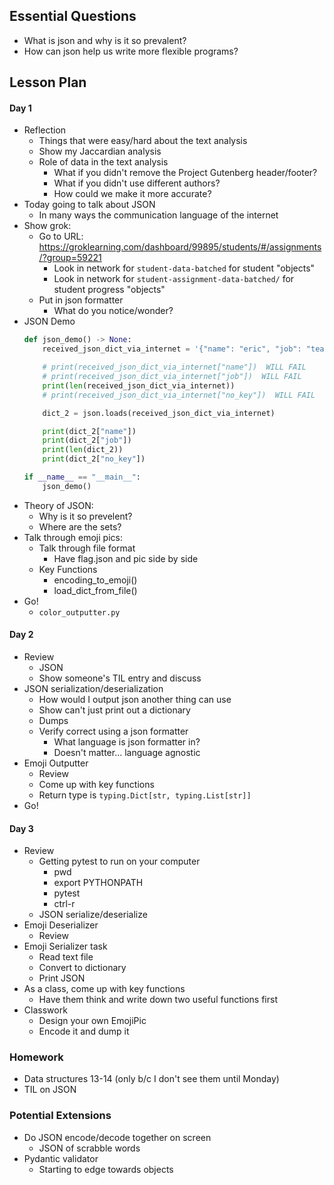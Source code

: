 ## Essential Questions

- What is json and why is it so prevalent?
- How can json help us write more flexible programs?

## Lesson Plan

#### Day 1

- Reflection
    - Things that were easy/hard about the text analysis
    - Show my Jaccardian analysis
    - Role of data in the text analysis
        - What if you didn't remove the Project Gutenberg header/footer?
        - What if you didn't use different authors?
        - How could we make it more accurate?
- Today going to talk about JSON
    - In many ways the communication language of the internet
- Show grok: 
    - Go to URL: https://groklearning.com/dashboard/99895/students/#/assignments/?group=59221
        - Look in network for `student-data-batched` for student "objects"
        - Look in network for `student-assignment-data-batched/` for student progress "objects"
    - Put in json formatter
        - What do you notice/wonder?
- JSON Demo
    ```python
    def json_demo() -> None:
        received_json_dict_via_internet = '{"name": "eric", "job": "teacher"}'

        # print(received_json_dict_via_internet["name"])  WILL FAIL
        # print(received_json_dict_via_internet["job"])  WILL FAIL
        print(len(received_json_dict_via_internet))
        # print(received_json_dict_via_internet["no_key"])  WILL FAIL

        dict_2 = json.loads(received_json_dict_via_internet)

        print(dict_2["name"])
        print(dict_2["job"])
        print(len(dict_2))
        print(dict_2["no_key"])

    if __name__ == "__main__":
        json_demo()
    ```
- Theory of JSON:
    - Why is it so prevelent?
    - Where are the sets?
- Talk through emoji pics:
    - Talk through file format
        - Have flag.json and pic side by side
    - Key Functions
        - encoding_to_emoji()
        - load_dict_from_file()
- Go!
    - `color_outputter.py`

#### Day 2

- Review
    - JSON
    - Show someone's TIL entry and discuss
- JSON serialization/deserialization
    - How would I output json another thing can use
    - Show can't just print out a dictionary
    - Dumps
    - Verify correct using a json formatter
        - What language is json formatter in?
        - Doesn't matter... language agnostic
- Emoji Outputter
    - Review
    - Come up with key functions
    - Return type is `typing.Dict[str, typing.List[str]]`
- Go!

#### Day 3

- Review
    - Getting pytest to run on your computer
        - pwd
        - export PYTHONPATH
        - pytest
        - ctrl-r
    - JSON serialize/deserialize
- Emoji Deserializer
    - Review
- Emoji Serializer task
    - Read text file
    - Convert to dictionary
    - Print JSON
- As a class, come up with key functions
    - Have them think and write down two useful functions first
- Classwork
    - Design your own EmojiPic
    - Encode it and dump it

### Homework

- Data structures 13-14 (only b/c I don't see them until Monday)
- TIL on JSON

### Potential Extensions

- Do JSON encode/decode together on screen
    - JSON of scrabble words
- Pydantic validator
    - Starting to edge towards objects